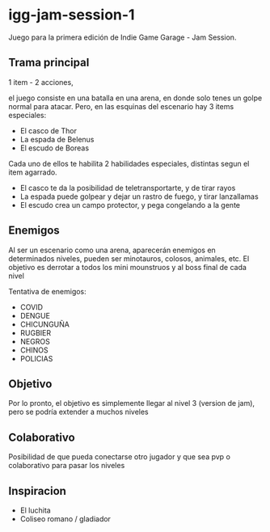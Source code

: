 # igg-jam-session-1
Juego para la primera edición de Indie Game Garage - Jam Session.

## Trama principal
1 item - 2 acciones,

el juego consiste en una batalla en una arena, en donde solo tenes un golpe normal para atacar.
Pero, en las esquinas del escenario hay 3 items especiales: 
  - El casco de Thor
  - La espada de Belenus
  - El escudo de Boreas
  
Cada uno de ellos te habilita 2 habilidades especiales, distintas segun el item agarrado.
- El casco te da la posibilidad de teletransportarte, y de tirar rayos
- La espada puede golpear y dejar un rastro de fuego, y tirar lanzallamas
- El escudo crea un campo protector, y pega congelando a la gente

## Enemigos
Al ser un escenario como una arena, aparecerán enemigos en determinados niveles, pueden ser minotauros, colosos, animales, etc.
El objetivo es derrotar a todos los mini mounstruos y al boss final de cada nivel

Tentativa de enemigos:
  - COVID
  - DENGUE
  - CHICUNGUÑA
  - RUGBIER
  - NEGROS
  - CHINOS
  - POLICIAS

## Objetivo
Por lo pronto, el objetivo es simplemente llegar al nivel 3 (version de jam), pero se podría extender a muchos niveles

## Colaborativo
Posibilidad de que pueda conectarse otro jugador y que sea pvp o colaborativo para pasar los niveles

## Inspiracion
- El luchita
- Coliseo romano / gladiador


